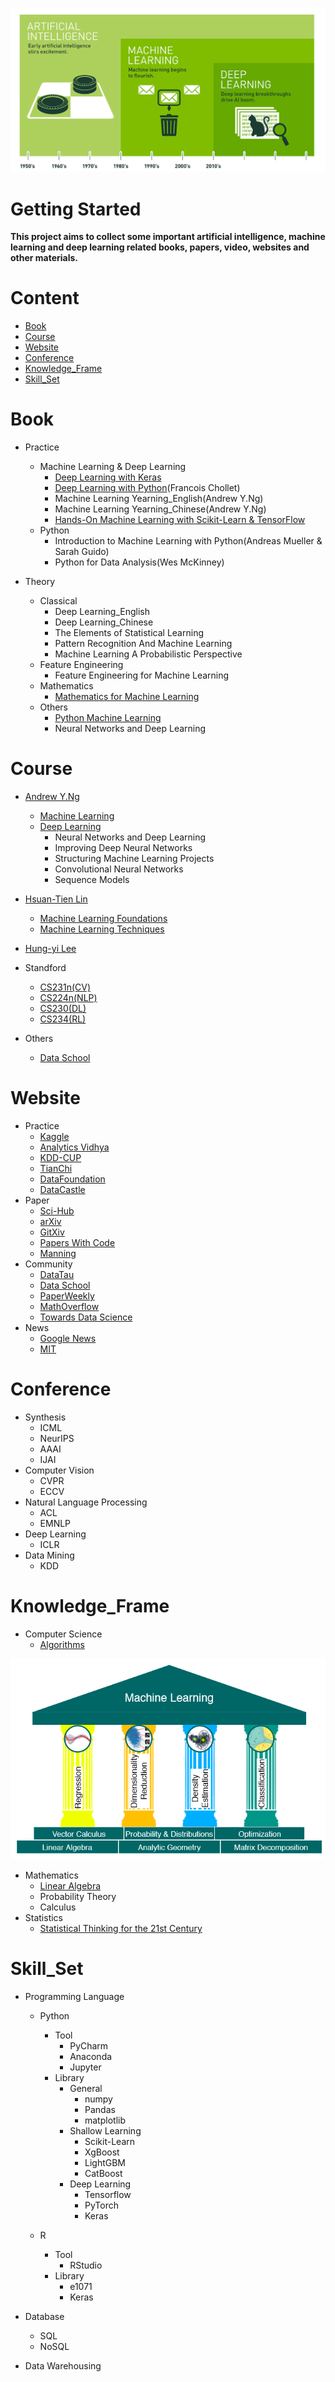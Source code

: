 ![Picture](https://github.com/pku-H2R/AI-ML-DL-Material/blob/master/Picture/AI-ML-DL.png)
   
# Getting Started 

**This project aims to collect some important artificial intelligence, machine learning and deep learning related books, papers, video, websites and other materials.**

   
# Content
* [Book](#Book)
* [Course](#Course)
* [Website](#Website)
* [Conference](#Conference)
* [Knowledge_Frame](#Knowledge_Frame)
* [Skill_Set](#Skill_Set)


# Book

* Practice
    *  Machine Learning & Deep Learning
       *  [Deep Learning with Keras](https://github.com/PacktPublishing/Deep-Learning-with-Keras)
       *  [Deep Learning with Python](https://github.com/fchollet/deep-learning-with-python-notebooks)(Francois Chollet)
       *  Machine Learning Yearning_English(Andrew Y.Ng)
       *  Machine Learning Yearning_Chinese(Andrew Y.Ng)
       *  [Hands-On Machine Learning with Scikit-Learn & TensorFlow](https://github.com/RedstoneWill/Hands-On-Machine-Learning-with-Sklearn-TensorFlow/blob/master/README.md)
    *  Python
       * Introduction to Machine Learning with Python(Andreas Mueller & Sarah Guido)
       * Python for Data Analysis(Wes McKinney)
    

* Theory
    * Classical
        * Deep Learning_English
        * Deep Learning_Chinese
        * The Elements of Statistical Learning
        * Pattern Recognition And Machine Learning
        * Machine Learning A Probabilistic Perspective
    * Feature Engineering
        * Feature Engineering for Machine Learning
    * Mathematics
        * [Mathematics for Machine Learning](https://github.com/pku-H2R/AI-ML-DL-Material/blob/master/Book/Theory/mathematics/Mathematics%20for%20Machine%20Learning.pdf)
    * Others
        * [Python Machine Learning](https://github.com/rasbt/python-machine-learning-book-2nd-edition)
        * Neural Networks and Deep Learning

# Course

*  [Andrew Y.Ng](https://www.deeplearning.ai/deep-learning-specialization/)
    *  [Machine Learning](https://study.163.com/course/introduction.htm?courseId=1004570029&_trace_c_p_k2_=f8135eba8b2a4655a992989a04a6ef1a)
    *  [Deep Learning](https://mooc.study.163.com/smartSpec/detail/1001319001.htm)
         *  Neural Networks and Deep Learning
         *  Improving Deep Neural Networks
         *  Structuring Machine Learning Projects
         *  Convolutional Neural Networks
         *  Sequence Models
    
* [Hsuan-Tien Lin](https://www.csie.ntu.edu.tw/~htlin/)
    * [Machine Learning Foundations](https://www.bilibili.com/video/av1624332?from=search&seid=4625598210232104722)
    * [Machine Learning Techniques](https://www.bilibili.com/video/av12469267/)

* [Hung-yi Lee](http://speech.ee.ntu.edu.tw/~tlkagk/)

* Standford
    * [CS231n(CV)](http://cs231n.stanford.edu/)
    * [CS224n(NLP)](https://web.stanford.edu/class/cs224n/index.html)
    * [CS230(DL)](https://web.stanford.edu/class/cs230/)
    * [CS234(RL)](http://web.stanford.edu/class/cs234/index.html)
 
 * Others
    * [Data School](https://www.youtube.com/dataschool)

# Website

* Practice
    * [Kaggle](https://www.kaggle.com/)
    * [Analytics Vidhya](https://www.analyticsvidhya.com/)
    * [KDD-CUP](https://www.kdd.org/kdd-cup?from=www.mlhub123.com)
    * [TianChi](https://tianchi.aliyun.com/home/?from=www.mlhub123.com)
    * [DataFoundation](https://www.datafountain.cn/#/?from=www.mlhub123.com)
    * [DataCastle](http://www.pkbigdata.com/?from=www.mlhub123.com)
* Paper
    * [Sci-Hub](https://sci-hub.tw/)
    * [arXiv](https://arxiv.org)
    * [GitXiv](http://www.gitxiv.com/?from=www.mlhub123.com)
    * [Papers With Code](https://paperswithcode.com/?from=www.mlhub123.com)
    * [Manning](https://www.manning.com/)
* Community
    * [DataTau](https://www.datatau.com/?from=www.mlhub123.com)
    * [Data School](https://www.dataschool.io/)
    * [PaperWeekly](http://www.paperweekly.site/?from=www.mlhub123.com)
    * [MathOverflow](https://mathoverflow.net/?from=www.mlhub123.com)
    * [Towards Data Science](https://towardsdatascience.com/)
* News
    * [Google News](https://news.google.com/topics/CAAqIggKIhxDQkFTRHdvSkwyMHZNREZvZVdoZkVnSmxiaWdBUAE?hl=en-US&gl=US&ceid=US%3Aen)
    * [MIT](http://news.mit.edu/topic/machine-learning?from=www.mlhub123.com)
 

# Conference

* Synthesis
    * ICML
    * NeurIPS
    * AAAI
    * IJAI
* Computer Vision
    * CVPR
    * ECCV
* Natural Language Processing
    * ACL
    * EMNLP
* Deep Learning
    * ICLR
* Data Mining
    * KDD

# Knowledge_Frame

* Computer Science
    * [Algorithms](https://github.com/jeffgerickson/algorithms)
    
    
    
![Four Pillars of Machine Learning](https://github.com/pku-H2R/AI-ML-DL-Material/blob/master/Picture/mathematics%20for%20machine%20learning.PNG)
* Mathematics
    * [Linear Algebra](http://math.mit.edu/~gs/learningfromdata/)
    * Probability Theory
    * Calculus
 * Statistics
    * [Statistical Thinking for the 21st Century](http://statsthinking21.org/)
 
# Skill_Set

* Programming Language
     * Python
         * Tool
            * PyCharm
            * Anaconda
            * Jupyter
         * Library
            * General
               * numpy
               * Pandas
               * matplotlib
            * Shallow Learning 
               * Scikit-Learn
               * XgBoost
               * LightGBM
               * CatBoost
            * Deep Learning
               * Tensorflow
               * PyTorch
               * Keras
            
     * R
         * Tool
            * RStudio
         * Library
            * e1071
            * Keras
     
* Database
     * SQL
     * NoSQL
     
* Data Warehousing

